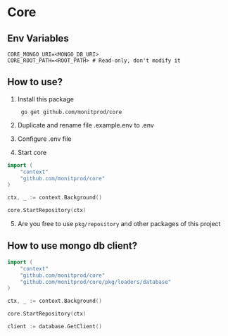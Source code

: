 # Core

## Env Variables

    CORE_MONGO_URI=<MONGO_DB_URI>
    CORE_ROOT_PATH=<ROOT_PATH> # Read-only, don't modify it

## How to use?

1. Install this package

        go get github.com/monitprod/core

2. Duplicate and rename file .example.env to .env

3. Configure .env file

4. Start core

``` go
import ( 
    "context"
    "github.com/monitprod/core" 
)

ctx, _ := context.Background()

core.StartRepository(ctx)

```

5. Are you free to use ``` pkg/repository ``` and other packages of this project

## How to use mongo db client?
``` go
import ( 
    "context"
    "github.com/monitprod/core" 
    "github.com/monitprod/core/pkg/loaders/database"
)

ctx, _ := context.Background()

core.StartRepository(ctx)

client := database.GetClient()

```